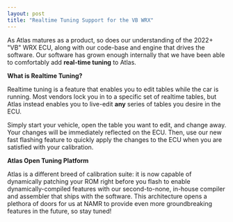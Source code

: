 ```yaml
---
layout: post
title: "Realtime Tuning Support for the VB WRX"
---
```


As Atlas matures as a product, so does our understanding of the 2022+ "VB" WRX ECU, along with our code-base and engine that drives the software. Our software has grown enough internally that we have been able to comfortably add **real-time tuning** to Atlas.

**What is Realtime Tuning?**

Realtime tuning is a feature that enables you to edit tables while the car is running. Most vendors lock you in to a specific set of realtime tables, but Atlas instead enables you to live-edit **any** series of tables you desire in the ECU.

Simply start your vehicle, open the table you want to edit, and change away. Your changes will be immediately reflected on the ECU. Then, use our new fast flashing feature to quickly apply the changes to the ECU when you are satisfied with your calibration.

**Atlas Open Tuning Platform**

Atlas is a different breed of calibration suite: it is now capable of dynamically patching your ROM right before you flash to enable dynamically-compiled features with our second-to-none, in-house compiler and assembler that ships with the software. This architecture opens a plethora of doors for us at NAMR to provide even more groundbreaking features in the future, so stay tuned!

